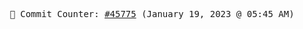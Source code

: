 <p align="center">
    <samp>
        📮 Commit Counter: <a href="https://github.com/Javascript-void0/Javascript-void0/commits/main">#45775</a> (January 19, 2023 @ 05:45 AM)
    </samp>
</p>